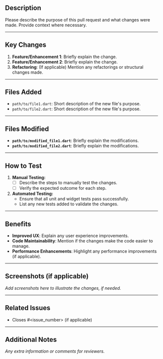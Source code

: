 ## **Description**
Please describe the purpose of this pull request and what changes were made. Provide context where necessary.

---

## **Key Changes**
1. **Feature/Enhancement 1**: Briefly explain the change.
2. **Feature/Enhancement 2**: Briefly explain the change.
3. **Refactoring**: (If applicable) Mention any refactorings or structural changes made.

---

## **Files Added**
- `path/to/file1.dart`: Short description of the new file's purpose.
- `path/to/file2.dart`: Short description of the new file's purpose.

---

## **Files Modified**
- **`path/to/modified_file1.dart`**: Briefly explain the modifications.
- **`path/to/modified_file2.dart`**: Briefly explain the modifications.

---

## **How to Test**
1. **Manual Testing:**
   - [ ] Describe the steps to manually test the changes.
   - [ ] Verify the expected outcome for each step.

2. **Automated Testing:**
   - Ensure that all unit and widget tests pass successfully.
   - List any new tests added to validate the changes.

---

## **Benefits**
- **Improved UX**: Explain any user experience improvements.
- **Code Maintainability**: Mention if the changes make the code easier to manage.
- **Performance Enhancements**: Highlight any performance improvements (if applicable).

---

## **Screenshots (if applicable)**
_Add screenshots here to illustrate the changes, if needed._

---

## **Related Issues**
- Closes #<issue_number> (if applicable)

---

## **Additional Notes**
_Any extra information or comments for reviewers._
